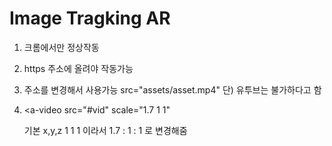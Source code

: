 # Image Tragking AR


1. 크롬에서만 정상작동

2. https 주소에 올려야 작동가능

3. 주소를 변경해서 사용가능 src="assets/asset.mp4" 
단) 유투브는 불가하다고 함

4. <a-video         src="#vid"
                    scale="1.7 1 1"
   
   기본 x,y,z 1 1 1 이라서 1.7 : 1 : 1 로 변경해줌 

